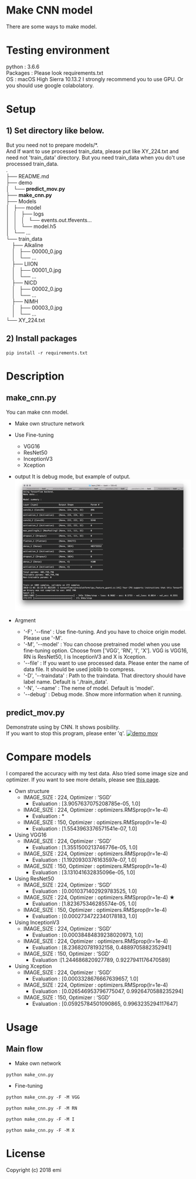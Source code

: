 # Make CNN model
There are some ways to make model.  


# Testing environment
python : 3.6.6  
Packages : Please look requirements.txt  
OS : macOS High Sierra 10.13.2
I strongly recommend you to use GPU. Or you should use google colabolatory.


# Setup
## 1) Set directory like below.  
But you need not to prepare models/\*.  
And If want to use processed train_data, please put like XY_224.txt and need not 'train_data' directory. But you need train_data when you do't use processed train_data.    
.  
├── README.md  
├── demo  
│   └── **predict_mov.py**  
├── **make_cnn.py**  
├── Models  
│   ├── model  
│   │   ├── logs   
│   │   │   └── events.out.tfevents...  
│   │   └── model.h5  
│   └── ...  
└── train_data  
    ├── Alkaline  
    │   ├── 00000_0.jpg  
    │   └── ...  
    ├── LIION  
    │   ├── 00001_0.jpg  
    │   └── ...  
    ├── NICD  
    │   ├── 00002_0.jpg  
    │   └── ...  
    ├── NIMH  
    │   ├── 00003_0.jpg  
    │   └── ...  
    └── XY_224.txt

## 2) Install packages  
```
pip install -r requirements.txt   
```

# Description
## make_cnn.py
You can make cnn model.
  - Make own structure network
  - Use Fine-tuning
	 - VGG16  
	 - ResNet50  
	 - InceptionV3  
	 - Xception  

- output
It is debug mode, but example of output.
![output image](https://github.com/emi-cd/learn-CNN/blob/readme/imgs/output.png?raw=true)

- Argment
  - '-F', '--fine' : Use fine-tuning. And you have to choice origin model. Please use '-M'.
  - '-M', '--model' : You can choose pretrained model when you use fine-tuning option. Choose from ['VGG', 'RN', 'I', 'X']. VGG is VGG16, RN is ResNet50, I is InceptionV3 and X is Xception.
  - '--file' : If you want to use processed data. Please enter the name of data file. It should be used joblib to compress.
  - '-D', '--traindata' : Path to the traindata. That directory should have label name. Default is './train_data'.
  - '-N', '--name' : The neme of model. Default is 'model'.
  - '--debug' : Debug mode. Show more information when it running.


## predict_mov.py
Demonstrate using by CNN. It shows posibility.  
If you want to stop this program, please enter 'q'.
[![demo mov](https://github.com/emi-cd/make-CNN/blob/readme/imgs/demo.png?raw=true)](http://www.youtube.com/watch?v=jjC69wbVxvs)


# Compare models
I compared the accuracy with my test data. Also tried some image size and optimizer. If you want to see more details, please see [this page](https://docs.google.com/document/d/14dQYAU1SCiJdCCIgX4ubmGzfGVARKKmA1mqhffvajSY/edit?usp=sharing).
- Own structure
  - IMAGE_SIZE : 224, Optimizer : ‘SGD’
    - Evaluation : [3.9057637075208785e-05, 1.0]
  - IMAGE_SIZE : 224, Optimizer : optimizers.RMSprop(lr=1e-4)
    - Evaluation : *
  - IMAGE_SIZE : 150, Optimizer : optimizers.RMSprop(lr=1e-4)
      - Evaluation : [1.5543963376571541e-07, 1.0]
- Using VGG16
  - IMAGE_SIZE : 224, Optimizer : ‘SGD’
    - Evaluation :  [1.3551500213746776e-05, 1.0]
  - IMAGE_SIZE : 224, Optimizer : optimizers.RMSprop(lr=1e-4)
    - Evaluation : [1.1920930376163597e-07, 1.0]
  - IMAGE_SIZE : 150, Optimizer : optimizers.RMSprop(lr=1e-4)
      - Evaluation : [3.131041632835096e-05, 1.0]
- Using ResNet50
  - IMAGE_SIZE : 224, Optimizer : ‘SGD’
    - Evaluation : [0.0010371402929783525, 1.0]
  - IMAGE_SIZE : 224, Optimizer : optimizers.RMSprop(lr=1e-4) ★
    - Evaluation :  [1.823675346285574e-05, 1.0]
  - IMAGE_SIZE : 150, Optimizer : optimizers.RMSprop(lr=1e-4)
      - Evaluation : [0.0002734722340178183, 1.0]
- Using InceptionV3
  - IMAGE_SIZE : 224, Optimizer : ‘SGD’
    - Evaluation : [0.00038484839238020973, 1.0]
  - IMAGE_SIZE : 224, Optimizer : optimizers.RMSprop(lr=1e-4)
    - Evaluation : [8.236820781932158, 0.4889705882352941]
  - IMAGE_SIZE : 150, Optimizer : ‘SGD’
      - Evaluation :[1.244686820927789, 0.9227941176470589]
- Using Xception
  - IMAGE_SIZE : 224, Optimizer : ‘SGD’
    - Evaluation :  [0.0003328676667639657, 1.0]
  - IMAGE_SIZE : 224, Optimizer : optimizers.RMSprop(lr=1e-4)
    - Evaluation : [0.026546953796775047, 0.9926470588235294]
  - IMAGE_SIZE : 150, Optimizer : ‘SGD’
      - Evaluation : [0.05925784501090865, 0.9963235294117647]


# Usage
## Main flow
- Make own network
```
python make_cnn.py
```

- Fine-tuning
```
python make_cnn.py -F -M VGG
```
```
python make_cnn.py -F -M RN
```
```
python make_cnn.py -F -M I
```
```
python make_cnn.py -F -M X
```

# License
Copyright (c) 2018 emi